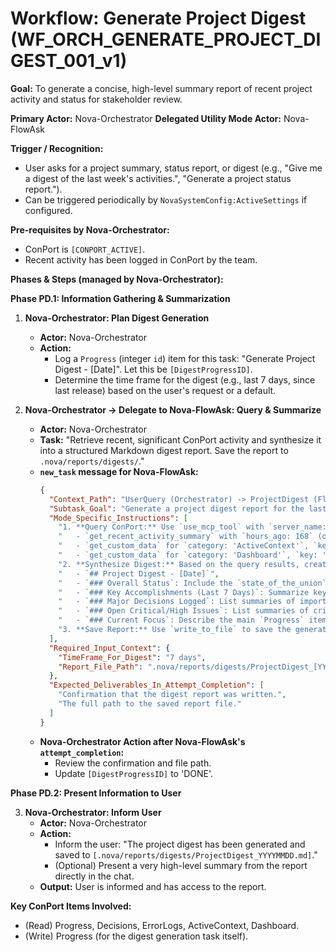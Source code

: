 # Workflow: Generate Project Digest (WF_ORCH_GENERATE_PROJECT_DIGEST_001_v1)

**Goal:** To generate a concise, high-level summary report of recent project activity and status for stakeholder review.

**Primary Actor:** Nova-Orchestrator
**Delegated Utility Mode Actor:** Nova-FlowAsk

**Trigger / Recognition:**
- User asks for a project summary, status report, or digest (e.g., "Give me a digest of the last week's activities.", "Generate a project status report.").
- Can be triggered periodically by `NovaSystemConfig:ActiveSettings` if configured.

**Pre-requisites by Nova-Orchestrator:**
- ConPort is `[CONPORT_ACTIVE]`.
- Recent activity has been logged in ConPort by the team.

**Phases & Steps (managed by Nova-Orchestrator):**

**Phase PD.1: Information Gathering & Summarization**

1.  **Nova-Orchestrator: Plan Digest Generation**
    *   **Actor:** Nova-Orchestrator
    *   **Action:**
        *   Log a `Progress` (integer `id`) item for this task: "Generate Project Digest - [Date]". Let this be `[DigestProgressID]`.
        *   Determine the time frame for the digest (e.g., last 7 days, since last release) based on the user's request or a default.

2.  **Nova-Orchestrator -> Delegate to Nova-FlowAsk: Query & Summarize**
    *   **Actor:** Nova-Orchestrator
    *   **Task:** "Retrieve recent, significant ConPort activity and synthesize it into a structured Markdown digest report. Save the report to `.nova/reports/digests/`."
    *   **`new_task` message for Nova-FlowAsk:**
        ```json
        {
          "Context_Path": "UserQuery (Orchestrator) -> ProjectDigest (FlowAsk)",
          "Subtask_Goal": "Generate a project digest report for the last [TimeFrame, e.g., 7 days] and save it to a file.",
          "Mode_Specific_Instructions": [
            "1. **Query ConPort:** Use `use_mcp_tool` with `server_name: 'conport'` and `workspace_id: 'ACTUAL_WORKSPACE_ID'` to execute the following queries:",
            "   - `get_recent_activity_summary` with `hours_ago: 168` (or other timeframe from Orchestrator) to get recently created/updated items (Decisions, Progress, ErrorLogs, etc.).",
            "   - `get_custom_data` for `category: 'ActiveContext'`, `key: 'active_context'` to get the current `state_of_the_union` and `open_issues`.",
            "   - `get_custom_data` for `category: 'Dashboard'`, `key: 'ProjectStatus_v1'` if available.",
            "2. **Synthesize Digest:** Based on the query results, create a concise Markdown report with the following sections:",
            "   - `## Project Digest - [Date]`",
            "   - `### Overall Status`: Include the `state_of_the_union` and a summary of the `Dashboard` item.",
            "   - `### Key Accomplishments (Last 7 Days)`: Summarize key `Progress` items marked as 'DONE'.",
            "   - `### Major Decisions Logged`: List summaries of important recent `Decisions` (integer `id`).",
            "   - `### Open Critical/High Issues`: List summaries of critical/high severity `ErrorLogs` (key) from `open_issues` or recent activity.",
            "   - `### Current Focus`: Describe the main `Progress` items currently 'IN_PROGRESS'.",
            "3. **Save Report:** Use `write_to_file` to save the generated Markdown content to a new file at path: `.nova/reports/digests/ProjectDigest_[YYYYMMDD].md`."
          ],
          "Required_Input_Context": {
            "TimeFrame_For_Digest": "7 days",
            "Report_File_Path": ".nova/reports/digests/ProjectDigest_[YYYYMMDD].md"
          },
          "Expected_Deliverables_In_Attempt_Completion": [
            "Confirmation that the digest report was written.",
            "The full path to the saved report file."
          ]
        }
        ```
    *   **Nova-Orchestrator Action after Nova-FlowAsk's `attempt_completion`:**
        *   Review the confirmation and file path.
        *   Update `[DigestProgressID]` to 'DONE'.

**Phase PD.2: Present Information to User**

3.  **Nova-Orchestrator: Inform User**
    *   **Actor:** Nova-Orchestrator
    *   **Action:**
        *   Inform the user: "The project digest has been generated and saved to `[.nova/reports/digests/ProjectDigest_YYYYMMDD.md]`."
        *   (Optional) Present a very high-level summary from the report directly in the chat.
    *   **Output:** User is informed and has access to the report.

**Key ConPort Items Involved:**
- (Read) Progress, Decisions, ErrorLogs, ActiveContext, Dashboard.
- (Write) Progress (for the digest generation task itself).
